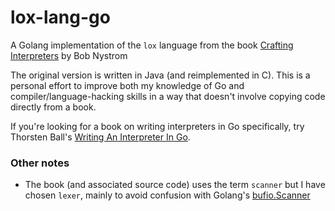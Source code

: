 lox-lang-go
===========

A Golang implementation of the `lox` language from the book [Crafting Interpreters](https://craftinginterpreters.com/) by Bob Nystrom


The original version is written in Java (and reimplemented in C). This is a personal effort to improve both my knowledge of Go and compiler/language-hacking skills in a way that doesn't involve copying code directly from a book.

If you're looking for a book on writing interpreters in Go specifically, try Thorsten Ball's [Writing An Interpreter In Go](https://interpreterbook.com/#get-a-taste).

### Other notes
- The book (and associated source code) uses the term `scanner` but I have chosen `lexer`, mainly to avoid confusion with Golang's [bufio.Scanner](https://golang.org/pkg/bufio/#Scanner)

